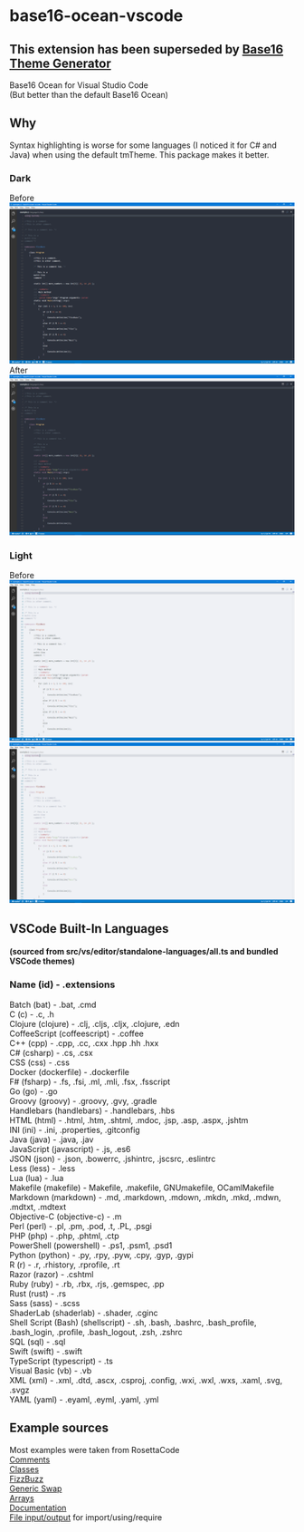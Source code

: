 # base16-ocean-vscode

## This extension has been superseded by [Base16 Theme Generator](https://github.com/golf1052/base16-generator)

Base16 Ocean for Visual Studio Code  
(But better than the default Base16 Ocean)

## Why
Syntax highlighting is worse for some languages (I noticed it for C# and Java) when using the default tmTheme. This package makes it better.

### Dark
Before
![](images/dark-before.png)
After
![](images/dark-after.png)

### Light
Before
![](images/light-before.png)
![](images/light-after.png)

## VSCode Built-In Languages
#### (sourced from src/vs/editor/standalone-languages/all.ts and bundled VSCode themes)
### Name (id) - .extensions
Batch (bat) - .bat, .cmd  
C (c) - .c, .h  
Clojure (clojure) - .clj, .cljs, .cljx, .clojure, .edn  
CoffeeScript (coffeescript) - .coffee  
C++ (cpp) - .cpp, .cc, .cxx .hpp .hh .hxx  
C# (csharp) - .cs, .csx  
CSS (css) - .css  
Docker (dockerfile) - .dockerfile  
F# (fsharp) - .fs, .fsi, .ml, .mli, .fsx, .fsscript  
Go (go) - .go  
Groovy (groovy) - .groovy, .gvy, .gradle  
Handlebars (handlebars) - .handlebars, .hbs  
HTML (html) - .html, .htm, .shtml, .mdoc, .jsp, .asp, .aspx, .jshtm   
INI (ini) - .ini, .properties, .gitconfig  
Java (java) - .java, .jav  
JavaScript (javascript) - .js, .es6  
JSON (json) - .json, .bowerrc, .jshintrc, .jscsrc, .eslintrc  
Less (less) - .less  
Lua (lua) - .lua  
Makefile (makefile) - Makefile, .makefile, GNUmakefile, OCamlMakefile  
Markdown (markdown) - .md, .markdown, .mdown, .mkdn, .mkd, .mdwn, .mdtxt, .mdtext  
Objective-C (objective-c) - .m  
Perl (perl) - .pl, .pm, .pod, .t, .PL, .psgi  
PHP (php) - .php, .phtml, .ctp  
PowerShell (powershell) - .ps1, .psm1, .psd1  
Python (python) - .py, .rpy, .pyw, .cpy, .gyp, .gypi  
R (r) - .r, .rhistory, .rprofile, .rt  
Razor (razor) - .cshtml  
Ruby (ruby) - .rb, .rbx, .rjs, .gemspec, .pp  
Rust (rust) - .rs  
Sass (sass) - .scss  
ShaderLab (shaderlab) - .shader, .cginc  
Shell Script (Bash) (shellscript) - .sh, .bash, .bashrc, .bash_profile, .bash_login, .profile, .bash_logout, .zsh, .zshrc  
SQL (sql) - .sql  
Swift (swift) - .swift  
TypeScript (typescript) - .ts  
Visual Basic (vb) - .vb  
XML (xml) - .xml, .dtd, .ascx, .csproj, .config, .wxi, .wxl, .wxs, .xaml, .svg, .svgz  
YAML (yaml) - .eyaml, .eyml, .yaml, .yml  

## Example sources
Most examples were taken from RosettaCode  
[Comments](http://rosettacode.org/wiki/Comments)  
[Classes](http://rosettacode.org/wiki/Classes)  
[FizzBuzz](http://rosettacode.org/wiki/FizzBuzz)  
[Generic Swap](http://rosettacode.org/wiki/Generic_swap)  
[Arrays](http://rosettacode.org/wiki/Arrays)  
[Documentation](http://rosettacode.org/wiki/Documentation)  
[File input/output](http://rosettacode.org/wiki/File_input/output) for import/using/require
